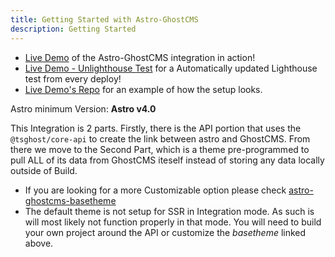 ```yaml
---
title: Getting Started with Astro-GhostCMS
description: Getting Started
---
```



- [Live Demo](https://demo.astro-ghostcms.xyz/) of the Astro-GhostCMS integration in action!
- [Live Demo - Unlighthouse Test](https://test.demo.astro-ghostcms.xyz) for a Automatically updated Lighthouse test from every deploy!
- [Live Demo's Repo](https://github.com/MatthiesenXYZ/astro-ghostcms/tree/main/demo) for an example of how the setup looks.

Astro minimum Version: **Astro v4.0**

This Integration is 2 parts.  Firstly, there is the API portion that uses the `@tsghost/core-api` to create the link between astro and GhostCMS.  From there we move to the Second Part, which is a theme pre-programmed to pull ALL of its data from GhostCMS iteself instead of storing any data locally outside of Build.

- If you are looking for a more Customizable option please check [astro-ghostcms-basetheme](https://github.com/MatthiesenXYZ/astro-ghostcms-basetheme) 
- The default theme is not setup for SSR in Integration mode.  As such is will most likely not function properly in that mode. You will need to build your own project around the API or customize the *basetheme* linked above.
